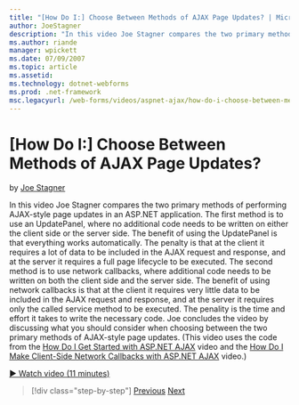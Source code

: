 ```yaml
---
title: "[How Do I:] Choose Between Methods of AJAX Page Updates? | Microsoft Docs"
author: JoeStagner
description: "In this video Joe Stagner compares the two primary methods of performing AJAX-style page updates in an ASP.NET application. The first method is to use an Upd..."
ms.author: riande
manager: wpickett
ms.date: 07/09/2007
ms.topic: article
ms.assetid: 
ms.technology: dotnet-webforms
ms.prod: .net-framework
msc.legacyurl: /web-forms/videos/aspnet-ajax/how-do-i-choose-between-methods-of-ajax-page-updates
---
```

[How Do I:] Choose Between Methods of AJAX Page Updates?
====================
by [Joe Stagner](https://github.com/JoeStagner)

In this video Joe Stagner compares the two primary methods of performing AJAX-style page updates in an ASP.NET application. The first method is to use an UpdatePanel, where no additional code needs to be written on either the client side or the server side. The benefit of using the UpdatePanel is that everything works automatically. The penalty is that at the client it requires a lot of data to be included in the AJAX request and response, and at the server it requires a full page lifecycle to be executed. The second method is to use network callbacks, where additional code needs to be written on both the client side and the server side. The benefit of using network callbacks is that at the client it requires very little data to be included in the AJAX request and response, and at the server it requires only the called service method to be executed. The penality is the time and effort it takes to write the necessary code. Joe concludes the video by discussing what you should consider when choosing between the two primary methods of AJAX-style page updates. (This video uses the code from the [How Do I Get Started with ASP.NET AJAX](how-do-i-get-started-with-aspnet-ajax.md) video and the [How Do I Make Client-Side Network Callbacks with ASP.NET AJAX](how-do-i-make-client-side-network-callbacks-with-aspnet-ajax.md) video.)

[&#9654; Watch video (11 minutes)](https://channel9.msdn.com/Blogs/ASP-NET-Site-Videos/how-do-i-choose-between-methods-of-ajax-page-updates)

>[!div class="step-by-step"] [Previous](how-do-i-update-multiple-regions-of-a-page-with-aspnet-ajax.md) [Next](how-do-i-use-other-javascript-user-interface-libraries-with-aspnet-ajax.md)